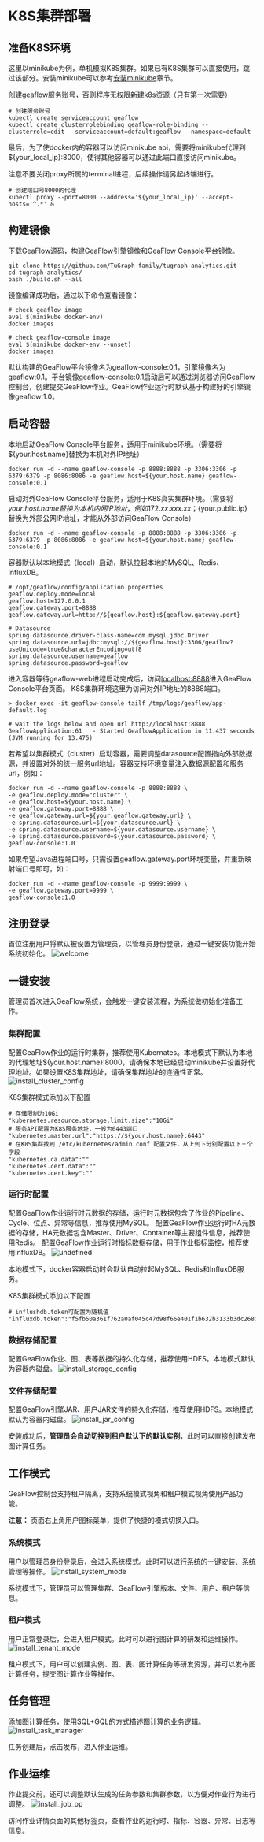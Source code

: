 # K8S集群部署
## 准备K8S环境

这里以minikube为例，单机模拟K8S集群。如果已有K8S集群可以直接使用，跳过该部分。安装minikube可以参考[安装minikube](6.install_minikube.md)章节。

创建geaflow服务账号，否则程序无权限新建k8s资源（只有第一次需要）
```shell
# 创建服务账号
kubectl create serviceaccount geaflow
kubectl create clusterrolebinding geaflow-role-binding --clusterrole=edit --serviceaccount=default:geaflow --namespace=default
```

最后，为了使docker内的容器可以访问minikube api，需要将minikube代理到${your_local_ip}:8000，使得其他容器可以通过此端口直接访问minikube。

注意不要关闭proxy所属的terminal进程，后续操作请另起终端进行。
```shell
# 创建端口号8000的代理
kubectl proxy --port=8000 --address='${your_local_ip}' --accept-hosts='^.*' &
```

## 构建镜像
下载GeaFlow源码，构建GeaFlow引擎镜像和GeaFlow Console平台镜像。
```shell
git clone https://github.com/TuGraph-family/tugraph-analytics.git
cd tugraph-analytics/
bash ./build.sh --all
```

镜像编译成功后，通过以下命令查看镜像：
```shell
# check geaflow image
eval $(minikube docker-env)
docker images

# check geaflow-console image
eval $(minikube docker-env --unset)
docker images
```
默认构建的GeaFlow平台镜像名为geaflow-console:0.1，引擎镜像名为geaflow:0.1。平台镜像geaflow-console:0.1启动后可以通过浏览器访问GeaFlow控制台，创建提交GeaFlow作业。GeaFlow作业运行时默认基于构建好的引擎镜像geaflow:1.0。

## 启动容器

本地启动GeaFlow Console平台服务，适用于minikube环境。（需要将${your.host.name}替换为本机对外IP地址）

```shell
docker run -d --name geaflow-console -p 8888:8888 -p 3306:3306 -p 6379:6379 -p 8086:8086 -e geaflow.host=${your.host.name} geaflow-console:0.1
```

启动对外GeaFlow Console平台服务，适用于K8S真实集群环境。（需要将${your.host.name}替换为本机内网IP地址，例如172.xx.xxx.xx；${your.public.ip} 替换为外部公网IP地址，才能从外部访问GeaFlow Console）
```shell
docker run -d --name geaflow-console -p 8888:8888 -p 3306:3306 -p 6379:6379 -p 8086:8086 -e geaflow.host=${your.host.name} geaflow-console:0.1
```

容器默认以本地模式（local）启动，默认拉起本地的MySQL、Redis、InfluxDB。
```properties
# /opt/geaflow/config/application.properties
geaflow.deploy.mode=local
geaflow.host=127.0.0.1
geaflow.gateway.port=8888
geaflow.gateway.url=http://${geaflow.host}:${geaflow.gateway.port}

# Datasource
spring.datasource.driver-class-name=com.mysql.jdbc.Driver
spring.datasource.url=jdbc:mysql://${geaflow.host}:3306/geaflow?useUnicode=true&characterEncoding=utf8
spring.datasource.username=geaflow
spring.datasource.password=geaflow
```

进入容器等待geaflow-web进程启动完成后，访问[localhost:8888](http://localhost:8888)进入GeaFlow Console平台页面。
K8S集群环境这里为访问对外IP地址的8888端口。
```shell
> docker exec -it geaflow-console tailf /tmp/logs/geaflow/app-default.log

# wait the logs below and open url http://localhost:8888
GeaflowApplication:61   - Started GeaflowApplication in 11.437 seconds (JVM running for 13.475)
```

若希望以集群模式（cluster）启动容器，需要调整datasource配置指向外部数据源，并设置对外的统一服务url地址。容器支持环境变量注入数据源配置和服务url，例如：
```shell
docker run -d --name geaflow-console -p 8888:8888 \
-e geaflow.deploy.mode="cluster" \
-e geaflow.host=${your.host.name} \
-e geaflow.gateway.port=8888 \
-e geaflow.gateway.url=${your.geaflow.gateway.url} \
-e spring.datasource.url=${your.datasource.url} \
-e spring.datasource.username=${your.datasource.username} \
-e spring.datasource.password=${your.datasource.password} \
geaflow-console:1.0
```

如果希望Java进程端口号，只需设置geaflow.gateway.port环境变量，并重新映射端口号即可，如：
```shell
docker run -d --name geaflow-console -p 9999:9999 \
-e geaflow.gateway.port=9999 \
geaflow-console:1.0
```

## 注册登录
首位注册用户将默认被设置为管理员，以管理员身份登录，通过一键安装功能开始系统初始化。
![welcome](../../../static/img/console/install_welcome.png)

## 一键安装
管理员首次进入GeaFlow系统，会触发一键安装流程，为系统做初始化准备工作。

### 集群配置
配置GeaFlow作业的运行时集群，推荐使用Kubernates。本地模式下默认为本地的代理地址${your.host.name}:8000，请确保本地已经启动minikube并设置好代理地址。如果设置K8S集群地址，请确保集群地址的连通性正常。
![install_cluster_config](../../../static/img/console/install_cluster_config.png)

K8S集群模式添加以下配置
```
# 存储限制为10Gi
"kubernetes.resource.storage.limit.size":"10Gi"
# 服务API配置为K8S服务地址，一般为6443端口
"kubernetes.master.url":"https://${your.host.name}:6443"
# 在K8S集群找到 /etc/kubernetes/admin.conf 配置文件，从上到下分别配置以下三个字段
"kubernetes.ca.data":""
"kubernetes.cert.data":""
"kubernetes.cert.key":""
```

### 运行时配置
配置GeaFlow作业运行时元数据的存储，运行时元数据包含了作业的Pipeline、Cycle、位点、异常等信息，推荐使用MySQL。
配置GeaFlow作业运行时HA元数据的存储，HA元数据包含Master、Driver、Container等主要组件信息，推荐使用Redis。
配置GeaFlow作业运行时指标数据存储，用于作业指标监控，推荐使用InfluxDB。
![undefined](../../../static/img/console/install_meta_config.png)

本地模式下，docker容器启动时会默认自动拉起MySQL、Redis和InfluxDB服务。

K8S集群模式添加以下配置
```
# influshdb.token可配置为随机值
"influxdb.token":"f5fb50a361f762a0af045c47d98f66e401f1b632b3133b3dc2680110262d1135"
```

### 数据存储配置
配置GeaFlow作业、图、表等数据的持久化存储，推荐使用HDFS。本地模式默认为容器内磁盘。
![install_storage_config](../../../static/img/console/install_storage_config.png)

### 文件存储配置
配置GeaFlow引擎JAR、用户JAR文件的持久化存储，推荐使用HDFS。本地模式默认为容器内磁盘。
![install_jar_config](../../../static/img/console/install_jar_config.png)


安装成功后，**管理员会自动切换到租户默认下的默认实例**，此时可以直接创建发布图计算任务。

## 工作模式
GeaFlow控制台支持租户隔离，支持系统模式视角和租户模式视角使用产品功能。

**注意：**
页面右上角用户图标菜单，提供了快捷的模式切换入口。

### 系统模式
用户以管理员身份登录后，会进入系统模式。此时可以进行系统的一键安装、系统管理等操作。
![install_system_mode](../../../static/img/console/install_system_mode.png)

系统模式下，管理员可以管理集群、GeaFlow引擎版本、文件、用户、租户等信息。

### 租户模式
用户正常登录后，会进入租户模式。此时可以进行图计算的研发和运维操作。
![install_tenant_mode](../../../static/img/console/install_tenant_mode.png)

租户模式下，用户可以创建实例、图、表、图计算任务等研发资源，并可以发布图计算任务，提交图计算作业等操作。


## 任务管理
添加图计算任务，使用SQL+GQL的方式描述图计算的业务逻辑。
![install_task_manager](../../../static/img/console/install_task_manager.png)

任务创建后，点击发布，进入作业运维。

## 作业运维
作业提交前，还可以调整默认生成的任务参数和集群参数，以方便对作业行为进行调整。
![install_job_op](../../../static/img/console/install_job_op.png)

访问作业详情页面的其他标签页，查看作业的运行时、指标、容器、异常、日志等信息。







